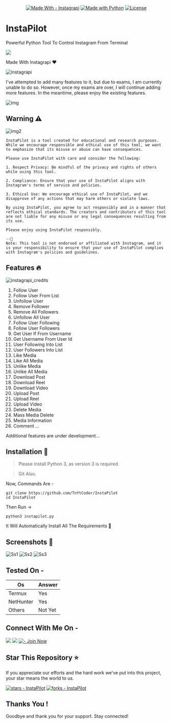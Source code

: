 <p align="center">
  <a href="https://pypi.org/project/instagrapi/"><img src="https://img.shields.io/badge/Made_With-Instagrapi-yellowgreen?style=for-the-badge&logo=Pypi&logoColor=yellow" alt="Made With - Instagrapi"></a>
  <a href="https://python.org" title="Go to Python homepage"><img src="https://img.shields.io/badge/Python-%3E=3.6-yellowgreen?logo=python&logoColor=green" alt="Made with Python"></a>
  <a href="#license"><img src="https://img.shields.io/badge/License-MIT-green" alt="License"></a>
</p>

# InstaPilot
Powerful Python Tool To Control Instagram From Terminal 

<img href="https://github.com/TnYtCoder/InstaPilot" src="https://github.com/TnYtCoder/InstaPilot/assets/115485810/ca0e0f39-caa7-41e9-9ac8-3b7170cfd541">

Made With Instagrapi ❤️

![instagrapi](https://github.com/TnYtCoder/InstaPilot/assets/115485810/80c742b2-c071-4234-b177-c3d875c32bc3)

I've attempted to add many features to it, but due to exams, I am currently unable to do so. However, once my exams are over, I will continue adding more features. In the meantime, please enjoy the existing features.

![img](https://user-images.githubusercontent.com/74038190/213911167-6bc9ef46-2950-481c-a03c-189f9506083b.gif)

## Warning ⚠️

![img2](https://media.tenor.com/omADx0vwznsAAAAC/warning.gif)

```
InstaPilot is a tool created for educational and research purposes. While we encourage responsible and ethical use of this tool, we want to emphasize that its misuse or abuse can have consequences.

Please use InstaPilot with care and consider the following:

1. Respect Privacy: Be mindful of the privacy and rights of others while using this tool.

2. Compliance: Ensure that your use of InstaPilot aligns with Instagram's terms of service and policies.

3. Ethical Use: We encourage ethical use of InstaPilot, and we disapprove of any actions that may harm others or violate laws.

By using InstaPilot, you agree to act responsibly and in a manner that reflects ethical standards. The creators and contributors of this tool are not liable for any misuse or any legal consequences resulting from its use.

Please enjoy using InstaPilot responsibly.

--👻
Note: This tool is not endorsed or affiliated with Instagram, and it is your responsibility to ensure that your use of InstaPilot complies with Instagram's policies and guidelines.
```

## Features 🔥

![instagrapi_credits](https://github.com/TnYtCoder/InstaPilot/assets/115485810/3a9a23c2-64a5-45ec-a27f-c7ab5f3d4d12)


1. Follow User
2. Follow User From List
3. Unfollow User
4. Remove Follower
5. Remove All Followers
6. Unfollow All User
7. Follow User Following
8. Follow User Followers
9. Get User If From Username
10. Get Username From User Id
11. User Following Into List
12. User Followers Into List
13. Like Media
14. Like All Media
15. Unlike Media
16. Unlike All Media
17. Download Post
18. Download Reel
19. Download Video
20. Upload Post
21. Upload Reel
22. Upload Video
23. Delete Media
24. Mass Media Delete
25. Media Information
26. Comment
...

Additional features are under development...

## Installation 📲

> Please install Python 3, as version 3 is required.

> Git Also.

Now, Commands Are -
```
git clone https://github.com/TnYtCoder/InstaPilot
cd InstaPilot
```
Then Run →
```
python3 instapilot.py
```

It Will Automatically Install All The Requirements 👻

## Screenshots 🧾
![Ss1](https://github.com/TnYtCoder/InstaPilot/assets/115485810/a1ead962-93e2-4ce7-97c8-bdd40be4f358)
![Ss2](https://github.com/TnYtCoder/InstaPilot/assets/115485810/1e23ab4b-4cd5-4d2e-8f74-57f7cd9e8ae1)
![Ss3](https://github.com/TnYtCoder/InstaPilot/assets/115485810/a2405501-fc5a-4fd3-857e-bfc74af30d85)

## Tested On -

| Os | Answer |
|---|---|
| Termux | Yes |
| NetHunter | Yes |
| Others | Not Yet |

## Connect With Me On -

<a href="https://instagram.com/tnytcoder?igshid=MzNlNGNkZWQ4Mg=="><img src="https://img.shields.io/badge/Instagram-000000?style=for-the-badge&logo=instagram&logoColor=white"></a>
<a href="https://bit.ly/TnYtCoder"><img src="https://img.shields.io/badge/GitHub-100000?style=for-the-badge&logo=github&logoColor=white"></a>
[![  - Join Now](https://img.shields.io/badge/_-Join_Now-black?style=for-the-badge&logo=Discord&logoColor=white)](https://discord.com/invite/zWHxMa32)

## Star This Repository ⭐
If you appreciate our efforts and the hard work we've put into this project, your star means the world to us.

<a href="https://github.com/TnYtCoder/InstaPilot"><img src="https://img.shields.io/github/stars/TnYtCoder/InstaPilot?style=social" alt="stars - InstaPilot"></a>
<a href="https://github.com/TnYtCoder/InstaPilot"><img src="https://img.shields.io/github/forks/TnYtCoder/InstaPilot?style=social" alt="forks - InstaPilot"></a>

## Thanks You !
Goodbye and thank you for your support. Stay connected!
